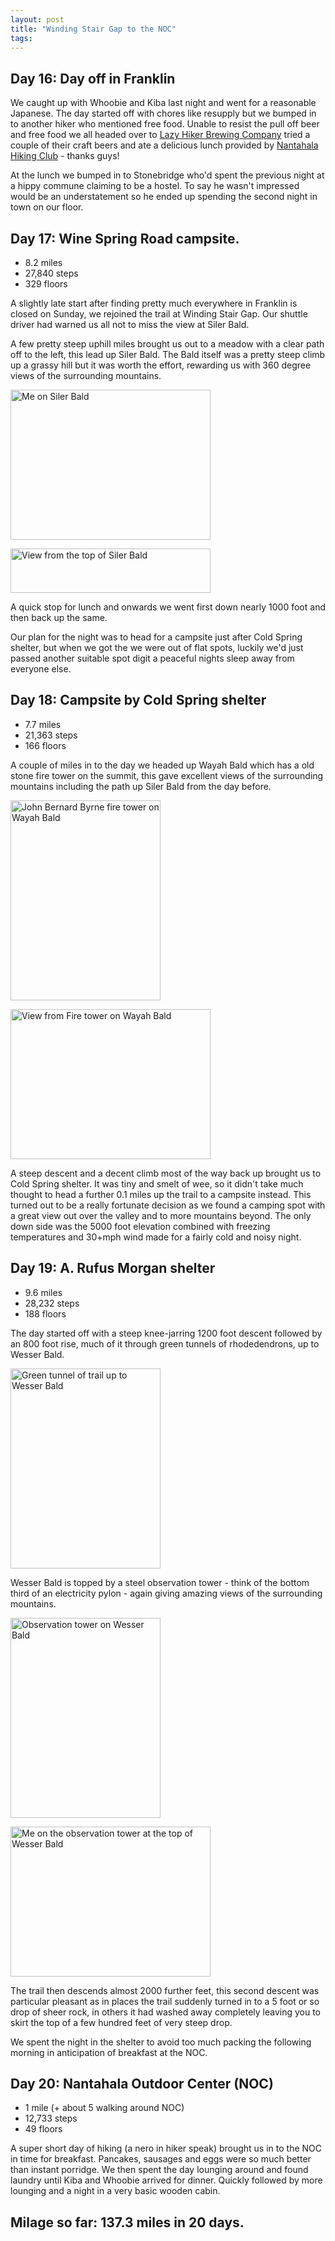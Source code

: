 ```yaml
---
layout: post
title: "Winding Stair Gap to the NOC"
tags:
---
```


## Day 16: Day off in Franklin

We caught up with Whoobie and Kiba last night and went for a reasonable Japanese. The day started off with chores like resupply but we bumped in to another hiker who mentioned free food. Unable to resist the pull off beer and free food we all headed over to [Lazy Hiker Brewing Company](http://lazyhikerbrewing.com) tried a couple of their craft beers and ate a delicious lunch provided by [Nantahala Hiking Club](http://www.nantahalahikingclub.org) - thanks guys!

At the lunch we bumped in to Stonebridge who'd spent the previous night at a hippy commune claiming to be a hostel. To say he wasn't impressed would be an understatement so he ended up spending the second night in town on our floor.

## Day 17: Wine Spring Road campsite.

- 8.2 miles
- 27,840 steps
- 329 floors

A slightly late start after finding pretty much everywhere in Franklin is closed on Sunday, we rejoined the trail at Winding Stair Gap. Our shuttle driver had warned us all not to miss the view at Siler Bald.

A few pretty steep uphill miles brought us out to a meadow with a clear path off to the left, this lead up Siler Bald. The Bald itself was a pretty steep climb up a grassy hill but it was worth the effort, rewarding us with 360 degree views of the surrounding mountains. 

<a data-flickr-embed="true"  href="https://www.flickr.com/photos/martinsteel/26255106836/in/dateposted-public/" title="Me on Siler Bald"><img src="https://farm2.staticflickr.com/1703/26255106836_fa107843d6_n.jpg" width="320" height="240" alt="Me on Siler Bald"></a><script async src="//embedr.flickr.com/assets/client-code.js" charset="utf-8"></script>

<a data-flickr-embed="true"  href="https://www.flickr.com/photos/martinsteel/26188707772/in/dateposted-public/" title="View from the top of Siler Bald"><img src="https://farm2.staticflickr.com/1513/26188707772_a6f009265a_n.jpg" width="320" height="71" alt="View from the top of Siler Bald"></a><script async src="//embedr.flickr.com/assets/client-code.js" charset="utf-8"></script>

A quick stop for lunch and onwards we went first down nearly 1000 foot and then back up the same.

Our plan for the night was to head for a campsite just after Cold Spring shelter, but when we got the we were out of flat spots, luckily we'd just passed another suitable spot digit a peaceful nights sleep away from everyone else.

## Day 18: Campsite by Cold Spring shelter

- 7.7 miles
- 21,363 steps
- 166 floors

A couple of miles in to the day we headed up Wayah Bald which has a old stone fire tower on the summit, this gave excellent views of the surrounding mountains including the path up Siler Bald from the day before.

<a data-flickr-embed="true"  href="https://www.flickr.com/photos/martinsteel/26281134515/in/dateposted-public/" title="John Bernard Byrne fire tower on Wayah Bald"><img src="https://farm2.staticflickr.com/1597/26281134515_374dbfb5b0_n.jpg" width="240" height="320" alt="John Bernard Byrne fire tower on Wayah Bald"></a><script async src="//embedr.flickr.com/assets/client-code.js" charset="utf-8"></script>

<a data-flickr-embed="true"  href="https://www.flickr.com/photos/martinsteel/26188690302/in/dateposted-public/" title="View from Fire tower on Wayah Bald"><img src="https://farm2.staticflickr.com/1625/26188690302_ee60ff6071_n.jpg" width="320" height="240" alt="View from Fire tower on Wayah Bald"></a><script async src="//embedr.flickr.com/assets/client-code.js" charset="utf-8"></script>

A steep descent and a decent climb most of the way back up brought us to Cold Spring shelter. It was tiny and smelt of wee, so it didn't take much thought to head a further 0.1 miles up the trail to a campsite instead. This turned out to be a really fortunate decision as we found a camping spot with a great view out over the valley and to more mountains beyond. The only down side was the 5000 foot elevation combined with freezing temperatures and 30+mph wind made for a fairly cold and noisy night.

## Day 19: A. Rufus Morgan shelter

- 9.6 miles
- 28,232 steps
- 188 floors

The day started off with a steep knee-jarring 1200 foot descent followed by an 800 foot rise, much of it through green tunnels of rhodedendrons, up to Wesser Bald. 

<a data-flickr-embed="true"  href="https://www.flickr.com/photos/martinsteel/26214898221/in/dateposted-public/" title="Green tunnel of trail up to Wesser Bald"><img src="https://farm2.staticflickr.com/1484/26214898221_4f46189600_n.jpg" width="240" height="320" alt="Green tunnel of trail up to Wesser Bald"></a><script async src="//embedr.flickr.com/assets/client-code.js" charset="utf-8"></script>

Wesser Bald is topped by a steel observation tower - think of the bottom third of an electricity pylon - again giving amazing views of the surrounding mountains.

<a data-flickr-embed="true"  href="https://www.flickr.com/photos/martinsteel/25676317754/in/dateposted-public/" title="Observation tower on Wesser Bald"><img src="https://farm2.staticflickr.com/1687/25676317754_4218be7959_n.jpg" width="240" height="320" alt="Observation tower on Wesser Bald"></a><script async src="//embedr.flickr.com/assets/client-code.js" charset="utf-8"></script>

<a data-flickr-embed="true"  href="https://www.flickr.com/photos/martinsteel/26255219046/in/dateposted-public/" title="Me on the observation tower at the     top of Wesser Bald"><img src="https://farm2.staticflickr.com/1706/26255219046_58431ee6f8_n.jpg" width="320" height="240" alt="Me on the observation tower at the     top of Wesser Bald"></a><script async src="//embedr.flickr.com/assets/client-code.js" charset="utf-8"></script>

The trail then descends almost 2000 further feet, this second descent was particular pleasant as in places the trail suddenly turned in to a 5 foot or so drop of sheer rock, in others it had washed away completely leaving you to skirt the top of a few hundred feet of very steep drop.

We spent the night in the shelter to avoid too much packing the following morning in anticipation of breakfast at the NOC.

## Day 20: Nantahala Outdoor Center (NOC)

- 1 mile (+ about 5 walking around NOC)
- 12,733 steps
- 49 floors

A super short day of hiking (a nero in hiker speak) brought us in to the NOC in time for breakfast. Pancakes, sausages and eggs were so much better than instant porridge. We then spent the day lounging around and found laundry until Kiba and Whoobie arrived for dinner. Quickly followed by more lounging and a night in a very basic wooden cabin.

## Milage so far: 137.3 miles in 20 days.